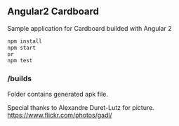## Angular2 Cardboard 
Sample application for Cardboard builded with Angular 2

```bash
npm install
npm start 
or
npm test
```

### /builds
Folder contains generated apk file.

Special thanks to Alexandre Duret-Lutz for picture.
https://www.flickr.com/photos/gadl/
